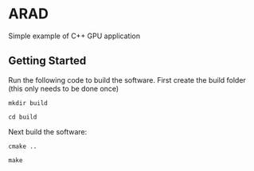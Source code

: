 # ARAD
Simple example of C++ GPU application

## Getting Started
Run the following code to build the software. First create the build folder (this only needs to be done once)

    mkdir build

    cd build

Next build the software:

    cmake ..

    make
